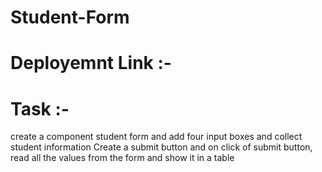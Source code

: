 # Student-Form

# Deployemnt Link :- 

# Task :-
create a component student form and add four input boxes and collect student information
Create a submit button and on click of submit button, read all the values from the form and show it in a table
